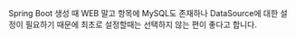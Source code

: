 Spring Boot 생성 때 WEB 말고 항목에 MySQL도 존재하나 DataSource에 대한 설정이 필요하기 때문에 
최초로 설정할때는 선택하지 않는 편이 좋다고 합니다.


